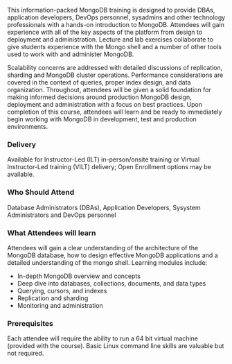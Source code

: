 <!-- MongoDB Foundation -->

This information-packed MongoDB training is designed to provide DBAs, application developers, DevOps personnel, sysadmins and other technology professionals with a hands-on introduction to MongoDB. Attendees will gain experience with all of the key aspects of the platform from design to deployment and administration. Lecture and lab exercises collaborate to give students experience with the Mongo shell and a number of other tools used to work with and administer MongoDB.

Scalability concerns are addressed with detailed discussions of replication, sharding and MongoDB cluster operations. Performance considerations are covered in the context of queries, proper index design, and data organization. Throughout, attendees will be given a solid foundation for making informed decisions around production MongoDB design, deployment and administration with a focus on best practices. Upon completion of this course, attendees will learn and be ready to immediately begin working with MongoDB in development, test and production environments.


### Delivery

Available for Instructor-Led (ILT) in-person/onsite training or Virtual Instructor-Led training (VILT) delivery; Open Enrollment options may be available.


### Who Should Attend

Database Administrators (DBAs), Application Developers, Sysystem Administrators and DevOps personnel


### What Attendees will learn

Attendees will gain a clear understanding of the architecture of the MongoDB database, how to design effective MongoDB
applications and a detailed understanding of the mongo shell. Learning modules include:

- In-depth MongoDB overview and concepts
- Deep dive into databases, collections, documents, and data types
- Querying, cursors, and indexes
- Replication and sharding
- Monitoring and administration


### Prerequisites

Each attendee will require the ability to run a 64 bit virtual machine (provided with the course). Basic Linux command
line skills are valuable but not required.



